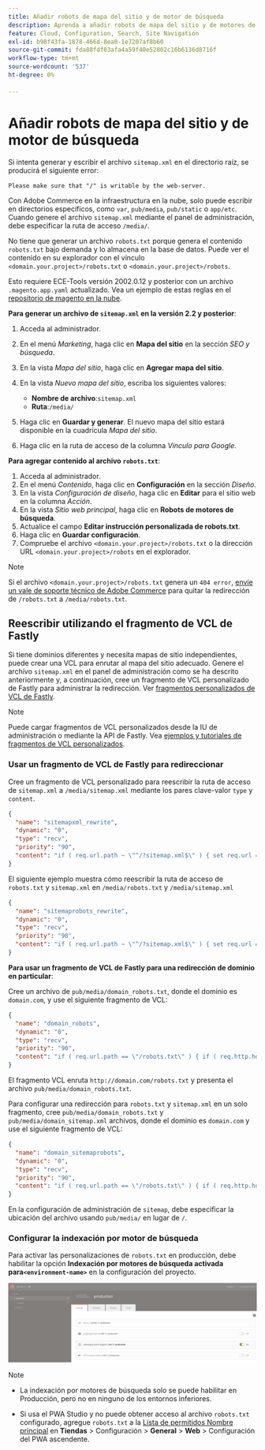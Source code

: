 ```yaml
---
title: Añadir robots de mapa del sitio y de motor de búsqueda
description: Aprenda a añadir robots de mapa del sitio y de motores de búsqueda a Adobe Commerce en la infraestructura en la nube.
feature: Cloud, Configuration, Search, Site Navigation
exl-id: b98f43fa-1878-466d-8ea0-1e7207af8b60
source-git-commit: fda88fdf03afa4a59f40e52802c16b6136d8716f
workflow-type: tm+mt
source-wordcount: '537'
ht-degree: 0%

---
```


# Añadir robots de mapa del sitio y de motor de búsqueda

Si intenta generar y escribir el archivo `sitemap.xml` en el directorio raíz, se producirá el siguiente error:

```
Please make sure that "/" is writable by the web-server.
```

Con Adobe Commerce en la infraestructura en la nube, solo puede escribir en directorios específicos, como `var`, `pub/media`, `pub/static` o `app/etc`. Cuando genere el archivo `sitemap.xml` mediante el panel de administración, debe especificar la ruta de acceso `/media/`.

No tiene que generar un archivo `robots.txt` porque genera el contenido `robots.txt` bajo demanda y lo almacena en la base de datos. Puede ver el contenido en su explorador con el vínculo `<domain.your.project>/robots.txt` o `<domain.your.project>/robots`.

Esto requiere ECE-Tools versión 2002.0.12 y posterior con un archivo `.magento.app.yaml` actualizado. Vea un ejemplo de estas reglas en el [repositorio de magento en la nube](https://github.com/magento/magento-cloud/blob/master/.magento.app.yaml#L43-L49).

**Para generar un archivo de `sitemap.xml` en la versión 2.2 y posterior**:

1. Acceda al administrador.
1. En el menú _Marketing_, haga clic en **Mapa del sitio** en la sección _SEO y búsqueda_.
1. En la vista _Mapa del sitio_, haga clic en **Agregar mapa del sitio**.
1. En la vista _Nuevo mapa del sitio_, escriba los siguientes valores:

   - **Nombre de archivo**:`sitemap.xml`
   - **Ruta**:`/media/`

1. Haga clic en **Guardar y generar**. El nuevo mapa del sitio estará disponible en la cuadrícula _Mapa del sitio_.
1. Haga clic en la ruta de acceso de la columna _Vínculo para Google_.

**Para agregar contenido al archivo `robots.txt`**:

1. Acceda al administrador.
1. En el menú _Contenido_, haga clic en **Configuración** en la sección _Diseño_.
1. En la vista _Configuración de diseño_, haga clic en **Editar** para el sitio web en la columna _Acción_.
1. En la vista _Sitio web principal_, haga clic en **Robots de motores de búsqueda**.
1. Actualice el campo **Editar instrucción personalizada de robots.txt**.
1. Haga clic en **Guardar configuración**.
1. Compruebe el archivo `<domain.your.project>/robots.txt` o la dirección URL `<domain.your.project>/robots` en el explorador.

>[!NOTE]
>
>Si el archivo `<domain.your.project>/robots.txt` genera un `404 error`, [envíe un vale de soporte técnico de Adobe Commerce](https://experienceleague.adobe.com/docs/commerce-knowledge-base/kb/help-center-guide/magento-help-center-user-guide.html#submit-ticket) para quitar la redirección de `/robots.txt` a `/media/robots.txt`.

## Reescribir utilizando el fragmento de VCL de Fastly

Si tiene dominios diferentes y necesita mapas de sitio independientes, puede crear una VCL para enrutar al mapa del sitio adecuado. Genere el archivo `sitemap.xml` en el panel de administración como se ha descrito anteriormente y, a continuación, cree un fragmento de VCL personalizado de Fastly para administrar la redirección. Ver [fragmentos personalizados de VCL de Fastly](../cdn/fastly-vcl-custom-snippets.md).

>[!NOTE]
>
> Puede cargar fragmentos de VCL personalizados desde la IU de administración o mediante la API de Fastly. Vea [ejemplos y tutoriales de fragmentos de VCL personalizados](../cdn/fastly-vcl-custom-snippets.md#example-vcl-snippet-code).

### Usar un fragmento de VCL de Fastly para redireccionar

Cree un fragmento de VCL personalizado para reescribir la ruta de acceso de `sitemap.xml` a `/media/sitemap.xml` mediante los pares clave-valor `type` y `content`.

```json
{
  "name": "sitemapxml_rewrite",
  "dynamic": "0",
  "type": "recv",
  "priority": "90",
  "content": "if ( req.url.path ~ \"^/?sitemap.xml$\" ) { set req.url = \"/media/sitemap.xml\"; }"
}
```

El siguiente ejemplo muestra cómo reescribir la ruta de acceso de `robots.txt` y `sitemap.xml` en `/media/robots.txt` y `/media/sitemap.xml`

```json
{
  "name": "sitemaprobots_rewrite",
  "dynamic": "0",
  "type": "recv",
  "priority": "90",
  "content": "if ( req.url.path ~ \"^/?sitemap.xml$\" ) { set req.url = \"/media/sitemap.xml\"; } else if (req.url.path ~ \"^/?robots.txt$\") { set req.url = \"/media/robots.txt\";}"
}
```

**Para usar un fragmento de VCL de Fastly para una redirección de dominio en particular**:

Cree un archivo de `pub/media/domain_robots.txt`, donde el dominio es `domain.com`, y use el siguiente fragmento de VCL:

```json
{
  "name": "domain_robots",
  "dynamic": "0",
  "type": "recv",
  "priority": "90",
  "content": "if ( req.url.path == \"/robots.txt\" ) { if ( req.http.host ~ \"(domain).com$\" ) { set req.url = \"/media/\" re.group.1 \"_robots.txt\"; }}"
}
```

El fragmento VCL enruta `http://domain.com/robots.txt` y presenta el archivo `pub/media/domain_robots.txt`.

Para configurar una redirección para `robots.txt` y `sitemap.xml` en un solo fragmento, cree `pub/media/domain_robots.txt` y `pub/media/domain_sitemap.xml` archivos, donde el dominio es `domain.com` y use el siguiente fragmento de VCL:

```json
{
  "name": "domain_sitemaprobots",
  "dynamic": "0",
  "type": "recv",
  "priority": "90",
  "content": "if ( req.url.path == \"/robots.txt\" ) { if ( req.http.host ~ \"(domain).com$\" ) { set req.url = \"/media/\" re.group.1 \"_robots.txt\"; }} else if ( req.url.path == \"/sitemap.xml\" ) { if ( req.http.host ~ \"(domain).com$\" ) {  set req.url = \"/media/\" re.group.1 \"_sitemap.xml\"; }}"
}
```

En la configuración de administración de `sitemap`, debe especificar la ubicación del archivo usando `pub/media/` en lugar de `/`.

### Configurar la indexación por motor de búsqueda

Para activar las personalizaciones de `robots.txt` en producción, debe habilitar la opción **Indexación por motores de búsqueda activada para`<environment-name>`** en la configuración del proyecto.

![Use [!DNL Cloud Console] para administrar entornos](../../assets/robots-indexing-by-search-engine.png)

>[!NOTE]
>
>- La indexación por motores de búsqueda solo se puede habilitar en Producción, pero no en ninguno de los entornos inferiores.
>
>- Si usa el PWA Studio y no puede obtener acceso al archivo `robots.txt` configurado, agregue `robots.txt` a la [Lista de permitidos Nombre principal](https://github.com/magento/magento2-upward-connector#front-name-allowlist) en **Tiendas** > Configuración > **General** > **Web** > Configuración del PWA ascendente.
